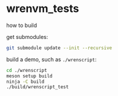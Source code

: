 # wrenvm_tests

how to build

get submodules:
```sh
git submodule update --init --recursive
```

build a demo, such as `./wrenscript`:
```sh
cd ./wrenscript
meson setup build
ninja -C build
./build/wrenscript_test
```

